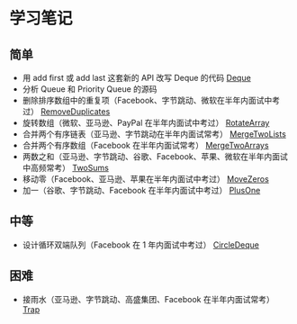 # 学习笔记

## 简单
- 用 add first 或 add last 这套新的 API 改写 Deque 的代码
[Deque](../src/main/java/practice/list/Deque.java)
- 分析 Queue 和 Priority Queue 的源码
- 删除排序数组中的重复项（Facebook、字节跳动、微软在半年内面试中考过）
[RemoveDuplicates](../src/main/java/practice/list/RemoveDuplicates.java)
- 旋转数组（微软、亚马逊、PayPal 在半年内面试中考过）
[RotateArray](../src/main/java/practice/list/RotateArray.java)
- 合并两个有序链表（亚马逊、字节跳动在半年内面试常考）
[MergeTwoLists](../src/main/java/practice/list/MergeTwoLists.java)
- 合并两个有序数组（Facebook 在半年内面试常考）
[MergeTwoArrays](../src/main/java/practice/list/MergeTwoArrays.java)
- 两数之和（亚马逊、字节跳动、谷歌、Facebook、苹果、微软在半年内面试中高频常考）
[TwoSums](../src/main/java/practice/list/TwoSums.java)
- 移动零（Facebook、亚马逊、苹果在半年内面试中考过）
[MoveZeros](../src/main/java/practice/list/MoveZeros.java)
- 加一（谷歌、字节跳动、Facebook 在半年内面试中考过）
[PlusOne](../src/main/java/practice/list/PlusOne.java)
## 中等
- 设计循环双端队列（Facebook 在 1 年内面试中考过）
[CircleDeque](../src/main/java/practice/list/CircleDeque.java)
## 困难
- 接雨水（亚马逊、字节跳动、高盛集团、Facebook 在半年内面试常考）
[Trap](../src/main/java/practice/pointer/Trap.java)
